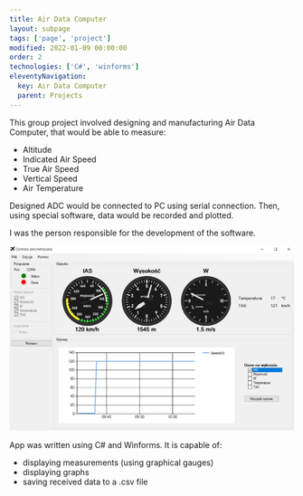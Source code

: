 ```yaml
---
title: Air Data Computer
layout: subpage
tags: ['page', 'project']
modified: 2022-01-09 00:00:00
order: 2
technologies: ['C#', 'winforms']
eleventyNavigation:
  key: Air Data Computer
  parent: Projects
---
```

<p>This group project involved designing and manufacturing Air Data Computer, that would be able to measure:</p>

<ul class="list-disc">
  <li>Altitude</li>
  <li>Indicated Air Speed</li>
  <li>True Air Speed</li>
  <li>Vertical Speed</li>
  <li>Air Temperature</li>
</ul>

<p class="my-2">Designed ADC would be connected to PC using serial connection. Then, using special software, data would be recorded and plotted.</p>

<p class="my-2">I was the person responsible for the development of the software.</p>

<img src="/images/adc.png"/>

<p class="my-2">App was written using C# and Winforms. It is capable of:</p>
<ul class="list-disc">
  <li>displaying measurements (using graphical gauges)</li>
  <li>displaying graphs</li>
  <li>saving received data to a .csv file</li>
</ul>
